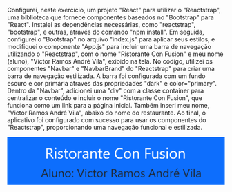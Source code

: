 Configurei, neste exercício, um projeto "React" para utilizar o "Reactstrap", uma biblioteca que fornece componentes baseados no "Bootstrap" para "React". Instalei as dependências necessárias, como "reactstrap", "bootstrap", e outras, através do comando "npm install". Em seguida, configurei o "Bootstrap" no arquivo "index.js" para aplicar seus estilos, e modifiquei o componente "App.js" para incluir uma barra de navegação utilizando o "Reactstrap", com o nome "Ristorante Con Fusion" e meu nome (aluno), "Victor Ramos André Vila", exibido na tela.
No código, utilizei os componentes "Navbar" e "NavbarBrand" do "Reactstrap" para criar uma barra de navegação estilizada. A barra foi configurada com um fundo escuro e cor primária através das propriedades "dark" e color="primary". Dentro da "Navbar", adicionei uma "div" com a classe container para centralizar o conteúdo e incluir o nome "Ristorante Con Fusion", que funciona como um link para a página inicial. Também inseri meu nome, "Victor Ramos André Vila", abaixo do nome do restaurante. Ao final, o aplicativo foi configurado com sucesso para usar os componentes do "Reactstrap", proporcionando uma navegação funcional e estilizada.

![alt text](image-2.png)
